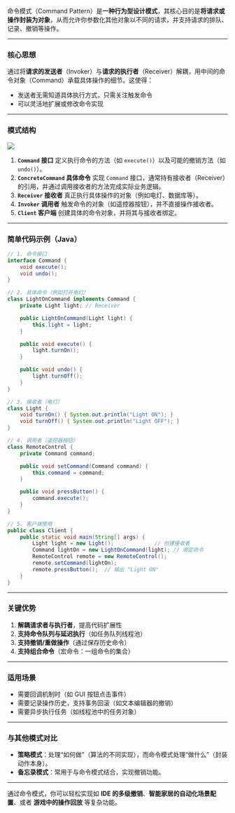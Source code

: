 

命令模式（Command Pattern）是**一种行为型设计模式**，其核心目的是**将请求或操作封装为对象**，从而允许你参数化其他对象以不同的请求，并支持请求的排队、记录、撤销等操作。

---

### **核心思想**
通过将**请求的发送者**（Invoker）与**请求的执行者**（Receiver）解耦，用中间的命令对象（Command）承载具体操作的细节。这使得：
- 发送者无需知道具体执行方式，只需关注触发命令
- 可以灵活地扩展或修改命令实现

---

### **模式结构**
![](https://refactoringguru.cn/images/patterns/diagrams/command/structure.png)
1. **`Command` 接口**
   定义执行命令的方法（如 `execute()`）以及可能的撤销方法（如 `undo()`）。
2. **`ConcreteCommand` 具体命令**
   实现 `Command` 接口，通常持有接收者（Receiver）的引用，并通过调用接收者的方法完成实际业务逻辑。
3. **`Receiver` 接收者**
   真正执行具体操作的对象（例如电灯、数据库等）。
4. **`Invoker` 调用者**
   触发命令的对象（如遥控器按钮），并不直接操作接收者。
5. **`Client` 客户端**
   创建具体的命令对象，并将其与接收者绑定。

---

### **简单代码示例**（Java）
```java
// 1. 命令接口
interface Command {
    void execute();
    void undo();
}

// 2. 具体命令（例如打开电灯）
class LightOnCommand implements Command {
    private Light light; // Receiver

    public LightOnCommand(Light light) {
        this.light = light;
    }

    public void execute() {
        light.turnOn();
    }

    public void undo() {
        light.turnOff();
    }
}

// 3. 接收者（电灯）
class Light {
    void turnOn() { System.out.println("Light ON"); }
    void turnOff() { System.out.println("Light OFF"); }
}

// 4. 调用者（遥控器按钮）
class RemoteControl {
    private Command command;

    public void setCommand(Command command) {
        this.command = command;
    }

    public void pressButton() {
        command.execute();
    }
}

// 5. 客户端使用
public class Client {
    public static void main(String[] args) {
        Light light = new Light();             // 创建接收者
        Command lightOn = new LightOnCommand(light); // 绑定命令
        RemoteControl remote = new RemoteControl();
        remote.setCommand(lightOn);
        remote.pressButton();  // 输出 "Light ON"
    }
}
```

---

### **关键优势**
1. **解耦请求者与执行者**，提高代码扩展性
2. **支持命令队列与延迟执行**（如任务队列线程池）
3. **支持撤销/重做操作**（通过保存历史命令）
4. **支持组合命令**（宏命令：一组命令的集合）

---

### **适用场景**
- 需要回调机制时（如 GUI 按钮点击事件）
- 需要记录操作历史，支持事务回滚（如文本编辑器的撤销）
- 需要异步执行任务（如线程池中的任务对象）

---

### **与其他模式对比**
- **策略模式**：处理“如何做”（算法的不同实现），而命令模式处理“做什么”（封装动作本身）。
- **备忘录模式**：常用于与命令模式结合，实现撤销功能。

---

通过命令模式，你可以轻松实现如 **IDE 的多级撤销**、**智能家居的自动化场景配置**、或者 **游戏中的操作回放** 等复杂功能。